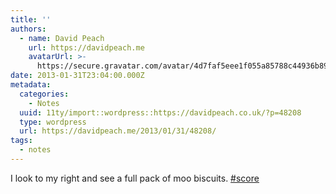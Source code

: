 ```yaml
---
title: ''
authors:
  - name: David Peach
    url: https://davidpeach.me
    avatarUrl: >-
      https://secure.gravatar.com/avatar/4d7faf5eee1f055a85788c44936b8995eaab6dfb004e7854ec747ccb272e91ee?s=96&d=mm&r=g
date: 2013-01-31T23:04:00.000Z
metadata:
  categories:
    - Notes
  uuid: 11ty/import::wordpress::https://davidpeach.co.uk/?p=48208
  type: wordpress
  url: https://davidpeach.me/2013/01/31/48208/
tags:
  - notes
---
```

I look to my right and see a full pack of moo biscuits. [#score](https://twitter.com/search?q=%23score)